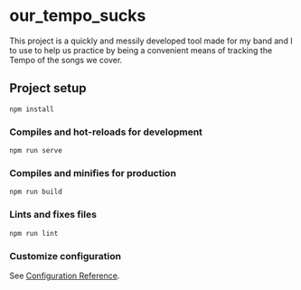 # our_tempo_sucks

This project is a quickly and messily developed tool made for my band and I to use to help us practice by being a convenient means of tracking the Tempo of the songs we cover.

## Project setup
```
npm install
```

### Compiles and hot-reloads for development
```
npm run serve
```

### Compiles and minifies for production
```
npm run build
```

### Lints and fixes files
```
npm run lint
```

### Customize configuration
See [Configuration Reference](https://cli.vuejs.org/config/).
